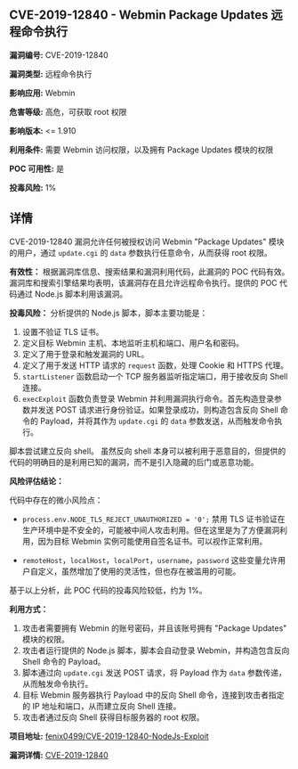 ## CVE-2019-12840 - Webmin Package Updates 远程命令执行

**漏洞编号:** CVE-2019-12840

**漏洞类型:** 远程命令执行

**影响应用:** Webmin

**危害等级:** 高危，可获取 root 权限

**影响版本:** <= 1.910

**利用条件:** 需要 Webmin 访问权限，以及拥有 Package Updates 模块的权限

**POC 可用性:** 是

**投毒风险:** 1%

## 详情

CVE-2019-12840 漏洞允许任何被授权访问 Webmin "Package Updates" 模块的用户，通过 `update.cgi` 的 `data` 参数执行任意命令，从而获得 root 权限。

**有效性：**
根据漏洞库信息、搜索结果和漏洞利用代码，此漏洞的 POC 代码有效。漏洞库和搜索引擎结果均表明，该漏洞存在且允许远程命令执行。提供的 POC 代码通过 Node.js 脚本利用该漏洞。

**投毒风险：**
分析提供的 Node.js 脚本，脚本主要功能是：
1.  设置不验证 TLS 证书。
2.  定义目标 Webmin 主机、本地监听主机和端口、用户名和密码。
3.  定义了用于登录和触发漏洞的 URL。
4.  定义了用于发送 HTTP 请求的 `request` 函数，处理 Cookie 和 HTTPS 代理。
5.  `startListener` 函数启动一个 TCP 服务器监听指定端口，用于接收反向 Shell 连接。
6.  `execExploit` 函数负责登录 Webmin 并利用漏洞执行命令。首先构造登录参数并发送 POST 请求进行身份验证。如果登录成功，则构造包含反向 Shell 命令的 Payload，并将其作为 `update.cgi` 的 `data` 参数发送，从而触发命令执行。

脚本尝试建立反向 shell。 虽然反向 shell 本身可以被利用于恶意目的，但提供的代码的明确目的是利用已知的漏洞，而不是引入隐藏的后门或恶意功能。

**风险评估结论：**

代码中存在的微小风险点：
* `process.env.NODE_TLS_REJECT_UNAUTHORIZED = '0';` 禁用 TLS 证书验证在生产环境中是不安全的，可能被中间人攻击利用。但在这里是为了方便漏洞利用，因为目标 Webmin 实例可能使用自签名证书。可以视作正常利用。

* `remoteHost`，`localHost`，`localPort`，`username`，`password` 这些变量允许用户自定义，虽然增加了使用的灵活性，但也存在被滥用的可能。

基于以上分析，此 POC 代码的投毒风险较低，约为 1%。

**利用方式：**
1.  攻击者需要拥有 Webmin 的账号密码，并且该账号拥有 "Package Updates" 模块的权限。
2.  攻击者运行提供的 Node.js 脚本，脚本会自动登录 Webmin，并构造包含反向 Shell 命令的 Payload。
3.  脚本通过向 `update.cgi` 发送 POST 请求，将 Payload 作为 `data` 参数传递，从而触发命令执行。
4.  目标 Webmin 服务器执行 Payload 中的反向 Shell 命令，连接到攻击者指定的 IP 地址和端口，从而建立反向 Shell 连接。
5.  攻击者通过反向 Shell 获得目标服务器的 root 权限。

**项目地址:** [fenix0499/CVE-2019-12840-NodeJs-Exploit](https://github.com/fenix0499/CVE-2019-12840-NodeJs-Exploit)

**漏洞详情:** [CVE-2019-12840](https://nvd.nist.gov/vuln/detail/CVE-2019-12840)